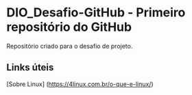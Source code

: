 # DIO_Desafio-GitHub - Primeiro repositório do GitHub
Repositório criado para o desafio de projeto.

## Links úteis
[Sobre Linux] (https://4linux.com.br/o-que-e-linux/)
